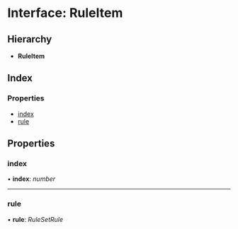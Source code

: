 
# Interface: RuleItem

## Hierarchy

* **RuleItem**

## Index

### Properties

* [index](ruleitem.md#index)
* [rule](ruleitem.md#rule)

## Properties

###  index

• **index**: *number*

___

###  rule

• **rule**: *RuleSetRule*
